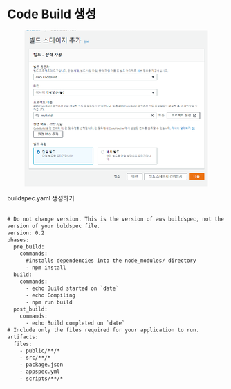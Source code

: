# Code Build 생성

<figure><img src="../.gitbook/assets/image (19).png" alt=""><figcaption></figcaption></figure>

buildspec.yaml 생성하기

```

# Do not change version. This is the version of aws buildspec, not the version of your buldspec file.
version: 0.2
phases:
  pre_build:
    commands:
      #installs dependencies into the node_modules/ directory
      - npm install
  build:
    commands:
      - echo Build started on `date`
      - echo Compiling
      - npm run build
  post_build:
    commands:
      - echo Build completed on `date`
# Include only the files required for your application to run.
artifacts:
  files:
    - public/**/*
    - src/**/*
    - package.json
    - appspec.yml
    - scripts/**/*
```
